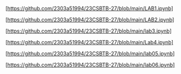 [https://github.com/2303a51994/23CSBTB-27/blob/main/LAB1.ipynb]

[https://github.com/2303a51994/23CSBTB-27/blob/main/LAB2.ipynb]

[https://github.com/2303a51994/23CSBTB-27/blob/main/lab3.ipynb]

[https://github.com/2303a51994/23CSBTB-27/blob/main/Lab4.ipynb]

[https://github.com/2303a51994/23CSBTB-27/blob/main/lab05.ipynb]

[https://github.com/2303a51994/23CSBTB-27/blob/main/lab06.ipynb]
